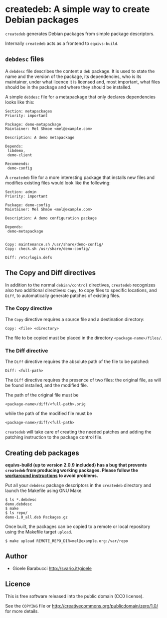 createdeb: A simple way to create Debian packages
=================================================

`createdeb` generates Debian packages from simple package descriptors.

Internally `createdeb` acts as a frontend to `equivs-build`.


`debdesc` files
---------------

A `debdesc` file describes the content a `deb` package. It is used to
state the name and the version of the package, its dependencies, who is
its maintainer, under what licence it is licensed and, most important,
what files should be in the package and where they should be installed.

A simple `debdesc` file for a metapackage that only declares dependencies
looks like this:

    Section: metapackages
    Priority: important

    Package: demo-metapackage
    Maintainer: Mel Shmoe <mel@example.com>

    Description: A demo metapackage

    Depends:
     libdemo,
     demo-client

    Recommends:
     demo-config

A `createdeb` file for a more interesting package that installs new files
and modifies existing files would look like the following:

    Section: admin
    Priority: important

    Package: demo-config
    Maintainer: Mel Shmoe <mel@example.com>

    Description: A demo configuration package

    Depends:
     demo-metapackage


    Copy: maintenance.sh /usr/share/demo-config/
    Copy: check.sh /usr/share/demo-config/

    Diff: /etc/login.defs


The Copy and Diff directives
----------------------------

In addition to the normal `debian/control` directives, `createdeb`
recognizes also two additional directives: `Copy`, to copy files to
specific locations, and `Diff`, to automatically generate patches of
existing files.


### The Copy directive

The `Copy` directive requires a source file and a destination directory:

    Copy: <file> <directory>

The file to be copied must be placed in the directory
`<package-name>/files/`.


### The Diff directive

The `Diff` directive requires the absolute path of the file to be
patched:

    Diff: <full-path>

The `Diff` directive requires the presence of two files: the original
file, as will be found installed, and the modified file.

The path of the original file must be

    <package-name>/diff/<full-path>.orig

while the path of the modified file must be

    <package-name>/diff/<full-path>

`createdeb` will take care of creating the needed patches and adding the
patching instruction to the package control file.


Creating deb packages
---------------------

**equivs-build (up to version 2.0.9 included) has a bug that prevents
`createdeb` from producing working packages. Please follow the
[workaround instructions](https://github.com/gioele/createdeb/issues/1)
to avoid problems.**

Put all your `debdesc` package descriptors in the `createdeb` directory
and launch the Makefile using GNU Make.

    $ ls *.debdesc
    demo.debdesc
    $ make
    $ ls repo/
    demo-1.0_all.deb Packages.gz

Once built, the packages can be copied to a remote or local repository
using the Makefile target `upload`.

    $ make upload REMOTE_REPO_DIR=mel@example.org:/var/repo


Author
------

* Gioele Barabucci <http://svario.it/gioele>


Licence
-------

This is free software released into the public domain (CC0 license).

See the `COPYING` file or <http://creativecommons.org/publicdomain/zero/1.0/>
for more details.

